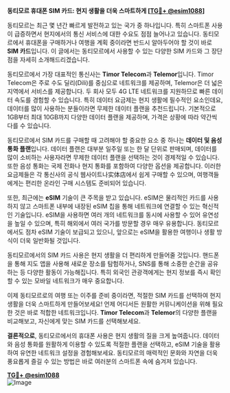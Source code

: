 **동티모르 휴대폰 SIM 카드: 현지 생활을 더욱 스마트하게 [[TG💪+ @esim1088](https://t.me/s/esim1088)]**

동티모르는 최근 몇 년간 빠르게 발전하고 있는 국가 중 하나입니다. 특히 스마트폰 사용이 급증하면서 현지에서의 통신 서비스에 대한 수요도 점점 늘어나고 있습니다. 동티모르에서 휴대폰을 구매하거나 여행을 계획 중이라면 반드시 알아두어야 할 것이 바로 **SIM 카드**입니다. 이 글에서는 동티모르에서 사용할 수 있는 다양한 SIM 카드와 그 장단점을 자세히 소개해드리겠습니다.

동티모르에서 가장 대표적인 통신사는 **Timor Telecom**과 **Telemor**입니다. Timor Telecom은 주로 수도 딜리(Dili)를 중심으로 네트워크를 제공하며, Telemor은 더 넓은 지역에서 서비스를 제공합니다. 두 회사 모두 4G LTE 네트워크를 지원하므로 빠른 데이터 속도를 경험할 수 있습니다. 특히 데이터 요금제는 현지 생활에 필수적인 요소인데요, 데이터를 많이 사용하는 분들이라면 무제한 데이터 플랜을 추천드립니다. 기본적으로 1GB부터 최대 10GB까지 다양한 데이터 플랜을 제공하며, 가격은 상황에 따라 약간씩 다를 수 있습니다.

동티모르에서 SIM 카드를 구매할 때 고려해야 할 중요한 요소 중 하나는 **데이터 및 음성 통화 플랜**입니다. 데이터 플랜은 대부분 일주일 또는 한 달 단위로 판매되며, 데이터를 많이 소비하는 사용자라면 무제한 데이터 플랜을 선택하는 것이 경제적일 수 있습니다. 또한 음성 통화는 국제 전화나 현지 통화를 포함하여 다양한 옵션을 제공합니다. 이러한 요금제들은 각 통신사의 공식 웹사이트나实体店에서 쉽게 구매할 수 있으며, 여행객들에게는 편리한 온라인 구매 시스템도 준비되어 있습니다.

또한, 최근에는 **eSIM** 기술이 큰 주목을 받고 있습니다. eSIM은 물리적인 카드를 사용하지 않고 스마트폰 내부에 내장된 eSIM 칩을 통해 네트워크에 연결할 수 있는 혁신적인 기술입니다. eSIM을 사용하면 여러 개의 네트워크를 동시에 사용할 수 있어 유연성을 높일 수 있으며, 특히 해외에서 여러 국가를 방문할 경우 매우 유용합니다. 동티모르에서도 점차 eSIM 기술이 보급되고 있으니, 앞으로는 eSIM을 활용한 여행이나 생활 방식이 더욱 일반화될 것입니다.

동티모르에서의 SIM 카드 사용은 현지 생활을 더 편리하게 만들어줄 것입니다. 핸드폰을 통해 지도 앱을 사용해 새로운 장소를 탐험하거나, SNS를 통해 소중한 순간을 공유하는 등 다양한 활동이 가능해집니다. 특히 외국인 관광객에게는 현지 정보를 즉시 확인할 수 있는 모바일 네트워크가 매우 중요합니다.

이제 동티모르로의 여행 또는 이주를 준비 중이라면, 적절한 SIM 카드를 선택하여 현지 생활을 더욱 스마트하게 만들어보세요! 언제 어디서든 원활한 커뮤니케이션을 위해 필요한 것은 바로 적합한 네트워크입니다. **Timor Telecom**과 **Telemor**의 다양한 플랜을 비교해보고, 자신에게 맞는 SIM 카드를 선택해보세요. 

**결론적으로**, 동티모르에서의 휴대폰 사용은 현지 생활의 질을 크게 높여줍니다. 데이터와 음성 통화를 원활하게 이용할 수 있도록 적절한 플랜을 선택하고, eSIM 기술을 활용하여 유연한 네트워크 설정을 경험해보세요. 동티모르의 매력적인 문화와 자연을 더욱 풍요롭게 즐길 수 있는 방법은 바로 여러분의 스마트폰 속에 숨겨져 있습니다. 

**[TG💪+ @esim1088](https://t.me/s/esim1088)**  
![Image](https://i.postimg.cc/Y0z9fWf4/image.png)
